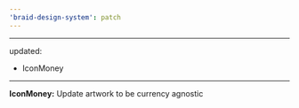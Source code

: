 ```yaml
---
'braid-design-system': patch
---
```


---
updated:
  - IconMoney
---

**IconMoney:** Update artwork to be currency agnostic
